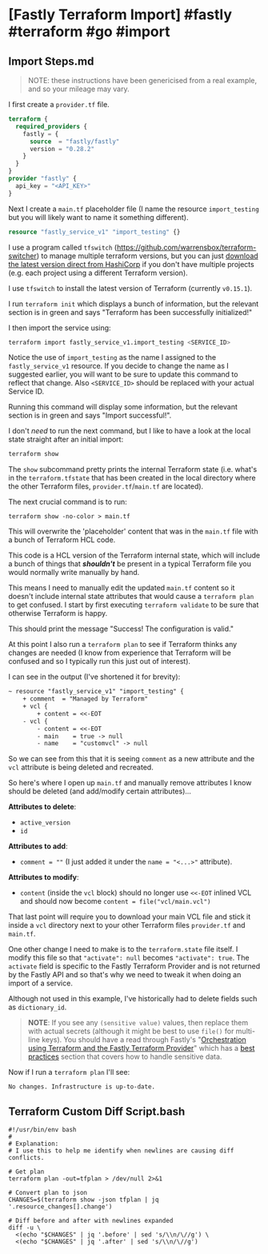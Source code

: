 # [Fastly Terraform Import] #fastly #terraform #go #import

## Import Steps.md

> NOTE: these instructions have been genericised from a real example, and so your mileage may vary.

I first create a `provider.tf` file.

```terraform
terraform {
  required_providers {
    fastly = {
      source  = "fastly/fastly"
      version = "0.28.2"
    }
  }
}
provider "fastly" {
  api_key = "<API_KEY>"
}
```

Next I create a `main.tf` placeholder file (I name the resource `import_testing` but you will likely want to name it something different).

```terraform
resource "fastly_service_v1" "import_testing" {}
```

I use a program called `tfswitch` (https://github.com/warrensbox/terraform-switcher) to manage multiple terraform versions, but you can just [download the latest version direct from HashiCorp](https://www.terraform.io/downloads.html) if you don't have multiple projects (e.g. each project using a different Terraform version).

I use `tfswitch` to install the latest version of Terraform (currently `v0.15.1`).

I run `terraform init` which displays a bunch of information, but the relevant section is in green and says "Terraform has been successfully initialized!"

I then import the service using:

```bash
terraform import fastly_service_v1.import_testing <SERVICE_ID>
```

Notice the use of `import_testing` as the name I assigned to the `fastly_service_v1` resource. If you decide to change the name as I suggested earlier, you will want to be sure to update this command to reflect that change. Also `<SERVICE_ID>` should be replaced with your actual Service ID.

Running this command will display some information, but the relevant section is in green and says "Import successful!".

I don't _need_ to run the next command, but I like to have a look at the local state straight after an initial import:

```bash
terraform show
```

The `show` subcommand pretty prints the internal Terraform state (i.e. what's in the `terraform.tfstate` that has been created in the local directory where the other Terraform files, `provider.tf`/`main.tf` are located).

The next crucial command is to run:

```
terraform show -no-color > main.tf
```

This will overwrite the 'placeholder' content that was in the `main.tf` file with a bunch of Terraform HCL code.

This code is a HCL version of the Terraform internal state, which will include a bunch of things that **_shouldn't_** be present in a typical Terraform file you would normally write manually by hand.

This means I need to manually edit the updated `main.tf` content so it doesn't include internal state attributes that would cause a `terraform plan` to get confused. I start by first executing `terraform validate` to be sure that otherwise Terraform is happy.

This should print the message "Success! The configuration is valid."

At this point I also run a `terraform plan` to see if Terraform thinks any changes are needed (I know from experience that Terraform will be confused and so I typically run this just out of interest).

I can see in the output (I've shortened it for brevity):

```diff
~ resource "fastly_service_v1" "import_testing" {
    + comment  = "Managed by Terraform"
    + vcl {
        + content = <<-EOT
    - vcl {
        - content = <<-EOT
        - main    = true -> null
        - name    = "customvcl" -> null
```

So we can see from this that it is seeing `comment` as a new attribute and the `vcl` attribute is being deleted and recreated.

So here's where I open up `main.tf` and manually remove attributes I know should be deleted (and add/modify certain attributes)...

**Attributes to delete**:
- `active_version`
- `id`

**Attributes to add**:
- `comment = ""` (I just added it under the `name = "<...>"` attribute).

**Attributes to modify**:
- `content` (inside the `vcl` block) should no longer use `<<-EOT` inlined VCL and should now become `content = file("vcl/main.vcl")`

That last point will require you to download your main VCL file and stick it inside a `vcl` directory next to your other Terraform files `provider.tf` and `main.tf`.

One other change I need to make is to the `terraform.state` file itself. I modify this file so that `"activate": null` becomes `"activate": true`. The `activate` field is specific to the Fastly Terraform Provider and is not returned by the Fastly API and so that's why we need to tweak it when doing an import of a service.

Although not used in this example, I've historically had to delete fields such as `dictionary_id`.

> **NOTE**: If you see any `(sensitive value)` values, then replace them with actual secrets (although it might be best to use `file()` for multi-line keys). You should have a read through Fastly's "[Orchestration using Terraform and the Fastly Terraform Provider](https://developer.fastly.com/learning/integrations/orchestration/terraform/)" which has a [best practices](https://developer.fastly.com/learning/integrations/orchestration/terraform/#best-practices) section that covers how to handle sensitive data.

Now if I run a `terraform plan` I'll see:

```
No changes. Infrastructure is up-to-date.
```

## Terraform Custom Diff Script.bash

```shell
#!/usr/bin/env bash
#
# Explanation:
# I use this to help me identify when newlines are causing diff conflicts.

# Get plan
terraform plan -out=tfplan > /dev/null 2>&1

# Convert plan to json
CHANGES=$(terraform show -json tfplan | jq '.resource_changes[].change')

# Diff before and after with newlines expanded
diff -u \
  <(echo "$CHANGES" | jq '.before' | sed 's/\\n/\//g') \
  <(echo "$CHANGES" | jq '.after' | sed 's/\\n/\//g')
```

